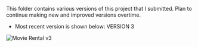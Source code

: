 This folder contains various versions of this project that I submitted. Plan to continue making new and improved versions overtime.
* Most recent version is shown below: VERSION 3

![Movie Rental v3](https://user-images.githubusercontent.com/62902638/78942209-2c434080-7a87-11ea-931b-1a1d1786dbe2.gif)